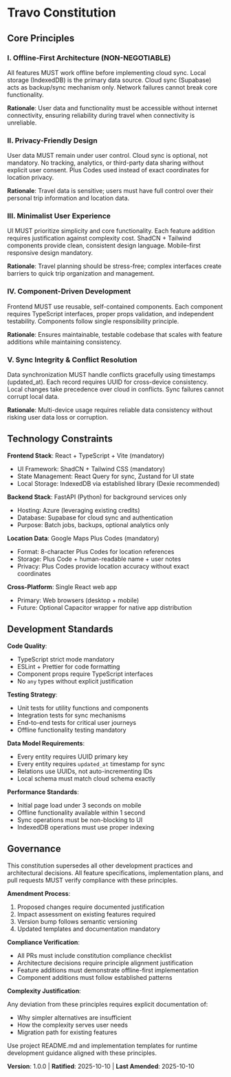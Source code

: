 <!--
Sync Impact Report:
- Version change: Template → 1.0.0
- Modified principles: All 5 principles newly defined from template placeholders
- Added sections: Technology Constraints, Development Standards
- Removed sections: None
- Templates requiring updates: ✅ All templates validated for consistency
- Follow-up TODOs: None - all placeholders filled
-->

# Travo Constitution

## Core Principles

### I. Offline-First Architecture (NON-NEGOTIABLE)

All features MUST work offline before implementing cloud sync. Local storage (IndexedDB) is the primary data source. Cloud sync (Supabase) acts as backup/sync mechanism only. Network failures cannot break core functionality.

**Rationale**: User data and functionality must be accessible without internet connectivity, ensuring reliability during travel when connectivity is unreliable.

### II. Privacy-Friendly Design

User data MUST remain under user control. Cloud sync is optional, not mandatory. No tracking, analytics, or third-party data sharing without explicit user consent. Plus Codes used instead of exact coordinates for location privacy.

**Rationale**: Travel data is sensitive; users must have full control over their personal trip information and location data.

### III. Minimalist User Experience

UI MUST prioritize simplicity and core functionality. Each feature addition requires justification against complexity cost. ShadCN + Tailwind components provide clean, consistent design language. Mobile-first responsive design mandatory.

**Rationale**: Travel planning should be stress-free; complex interfaces create barriers to quick trip organization and management.

### IV. Component-Driven Development

Frontend MUST use reusable, self-contained components. Each component requires TypeScript interfaces, proper props validation, and independent testability. Components follow single responsibility principle.

**Rationale**: Ensures maintainable, testable codebase that scales with feature additions while maintaining consistency.

### V. Sync Integrity & Conflict Resolution

Data synchronization MUST handle conflicts gracefully using timestamps (updated_at). Each record requires UUID for cross-device consistency. Local changes take precedence over cloud in conflicts. Sync failures cannot corrupt local data.

**Rationale**: Multi-device usage requires reliable data consistency without risking user data loss or corruption.

## Technology Constraints

**Frontend Stack**: React + TypeScript + Vite (mandatory)

- UI Framework: ShadCN + Tailwind CSS (mandatory)
- State Management: React Query for sync, Zustand for UI state
- Local Storage: IndexedDB via established library (Dexie recommended)

**Backend Stack**: FastAPI (Python) for background services only

- Hosting: Azure (leveraging existing credits)
- Database: Supabase for cloud sync and authentication
- Purpose: Batch jobs, backups, optional analytics only

**Location Data**: Google Maps Plus Codes (mandatory)

- Format: 8-character Plus Codes for location references
- Storage: Plus Code + human-readable name + user notes
- Privacy: Plus Codes provide location accuracy without exact coordinates

**Cross-Platform**: Single React web app

- Primary: Web browsers (desktop + mobile)
- Future: Optional Capacitor wrapper for native app distribution

## Development Standards

**Code Quality**:

- TypeScript strict mode mandatory
- ESLint + Prettier for code formatting
- Component props require TypeScript interfaces
- No `any` types without explicit justification

**Testing Strategy**:

- Unit tests for utility functions and components
- Integration tests for sync mechanisms
- End-to-end tests for critical user journeys
- Offline functionality testing mandatory

**Data Model Requirements**:

- Every entity requires UUID primary key
- Every entity requires `updated_at` timestamp for sync
- Relations use UUIDs, not auto-incrementing IDs
- Local schema must match cloud schema exactly

**Performance Standards**:

- Initial page load under 3 seconds on mobile
- Offline functionality available within 1 second
- Sync operations must be non-blocking to UI
- IndexedDB operations must use proper indexing

## Governance

This constitution supersedes all other development practices and architectural decisions. All feature specifications, implementation plans, and pull requests MUST verify compliance with these principles.

**Amendment Process**:

1. Proposed changes require documented justification
2. Impact assessment on existing features required
3. Version bump follows semantic versioning
4. Updated templates and documentation mandatory

**Compliance Verification**:

- All PRs must include constitution compliance checklist
- Architecture decisions require principle alignment justification
- Feature additions must demonstrate offline-first implementation
- Component additions must follow established patterns

**Complexity Justification**:

Any deviation from these principles requires explicit documentation of:

- Why simpler alternatives are insufficient
- How the complexity serves user needs
- Migration path for existing features

Use project README.md and implementation templates for runtime development guidance aligned with these principles.

**Version**: 1.0.0 | **Ratified**: 2025-10-10 | **Last Amended**: 2025-10-10
